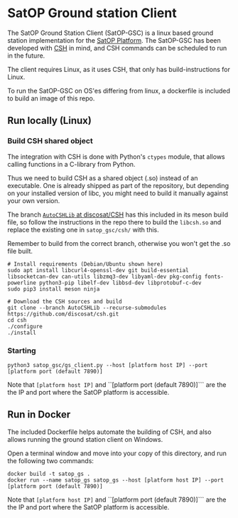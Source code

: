 # SatOP Ground station Client
The SatOP Ground Station Client (SatOP-GSC) is a linux based ground station implementation for the [SatOP Platform](https://github.com/discosat/satop-platform). The SatOP-GSC has been developed with [CSH](https://github.com/discosat/csh) in mind, and CSH commands can be scheduled to run in the future.

The client requires Linux, as it uses CSH, that only has build-instructions for Linux. 

To run the SatOP-GSC on OS'es differing from linux, a dockerfile is included to build an image of this repo.

## Run locally (Linux)

### Build CSH shared object

The integration with CSH is done with Python's `ctypes` module, that allows calling functions in a C-library from Python. 

Thus we need to build CSH as a shared object (.so) instead of an executable. One is already shipped as part of the repository, but depending on your installed version of libc, you might need to build it manually against your own version.

The branch [`AutoCSHLib` at discosat/CSH](https://github.com/discosat/csh/tree/AutoCSHLib) has this included in its meson build file, so follow the instructions in the repo there to build the `libcsh.so` and replace the existing one in `satop_gsc/csh/` with this. 

Remember to build from the correct branch, otherwise you won't get the .so file built.

```
# Install requirements (Debian/Ubuntu shown here)
sudo apt install libcurl4-openssl-dev git build-essential libsocketcan-dev can-utils libzmq3-dev libyaml-dev pkg-config fonts-powerline python3-pip libelf-dev libbsd-dev libprotobuf-c-dev
sudo pip3 install meson ninja

# Download the CSH sources and build
git clone --branch AutoCSHLib --recurse-submodules https://github.com/discosat/csh.git
cd csh
./configure
./install
```

### Starting

```
python3 satop_gsc/gs_client.py --host [platform host IP] --port [platform port (default 7890)]
```

Note that ```[platform host IP]``` and ``[platform port (default 7890)]``` are the the IP and port where the SatOP platform is accessible.


## Run in Docker

The included Dockerfile helps automate the building of CSH, and also allows running the ground station client on Windows. 

Open a terminal window and move into your copy of this directory, and run the following two commands: 
```
docker build -t satop_gs .
docker run --name satop_gs satop_gs --host [platform host IP] --port [platform port (default 7890)]
```

Note that ```[platform host IP]``` and ``[platform port (default 7890)]``` are the the IP and port where the SatOP platform is accessible.

